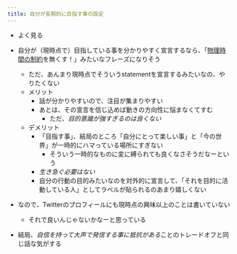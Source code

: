 ```yaml
---
title: 自分が長期的に目指す事の設定
---
```


* よく見る

* 自分が（現時点で）目指している事を分かりやすく宣言するなら、「[物理時間の制約](%E7%89%A9%E7%90%86%E6%99%82%E9%96%93%E3%81%AE%E5%88%B6%E7%B4%84.md)を無くす！」みたいなフレーズになりそう
  
  * ただ、あんまり現時点でそういうstatementを宣言するみたいなの、やりたくない
  * メリット
    * 話が分かりやすいので、注目が集まりやすい
    * あとは、その宣言を信じ込めば動きの方向性に悩まなくてすむ
      * ただ、*目的意識が強すぎるのは良くない*
  * デメリット
    * 「目指す事」、結局のところ「自分にとって楽しい事」と「今の世界」が一時的にハマっている場所にすぎない
      * そういう一時的なものに変に縛られても良くなさそうだなーという
    * *生き急ぐ必要はない*
    * 自分の行動の目的みたいなのを対外的に宣言して、「それを目的に活動している人」としてラベルが貼られるのあまり嬉しくない
* なので、Twitterのプロフィールにも現時点の興味以上のことは書いていない
  
  * それで良いんじゃないかなーと思っている
* 結局、*自信を持って大声で発信する事に抵抗がある*ことのトレードオフと同じ話な気がする
